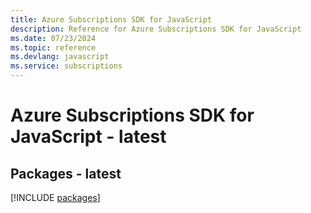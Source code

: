 ```yaml
---
title: Azure Subscriptions SDK for JavaScript
description: Reference for Azure Subscriptions SDK for JavaScript
ms.date: 07/23/2024
ms.topic: reference
ms.devlang: javascript
ms.service: subscriptions
---
```

# Azure Subscriptions SDK for JavaScript - latest
## Packages - latest
[!INCLUDE [packages](subscriptions-index.md)]